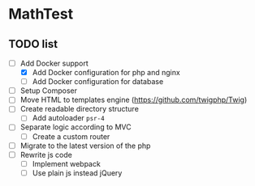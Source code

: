 # MathTest

## TODO list
- [ ] Add Docker support
    - [x] Add Docker configuration for php and nginx
    - [ ] Add Docker configuration for database
- [ ] Setup Composer
- [ ] Move HTML to templates engine (https://github.com/twigphp/Twig)
- [ ] Create readable directory structure
    - [ ] Add autoloader `psr-4`
- [ ] Separate logic according to MVC
    - [ ] Create a custom router
- [ ] Migrate to the latest version of the php
- [ ] Rewrite js code
    - [ ] Implement webpack
    - [ ] Use plain js instead jQuery
